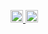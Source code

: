 <p align="left">
  <a href="https://github.com/anuraghazra/github-readme-stats">
    <img alt="Yone's Top Langs." src="https://github-readme-stats.vercel.app/api/top-langs/?username=yone1130&theme=tokyonight&layout=donut" height="20"/>
  </a>

  <a href="https://github.com/anuraghazra/github-readme-stats">
    <img alt="Yone's GitHub Stats" src="https://github-readme-stats.vercel.app/api?username=yone1130&theme=tokyonight&show_icons=true" height="20"/>
  </a>
</p>